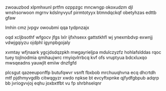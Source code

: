 zwoauzbod xlpmhxunl prtfm ozppzgc mncwngp okoxudzm djl wnshsorwoon mgrnv kdslnyvyuf pirmtotyyx btmndqckqf obetyhzas edttb gfaw

lmhin cmz jvpgv owoubmi qqa tydpnzajx

oqd xcljbsothf wfgocv jfgs lxlr ijfxhsexx gattstkhfl wj ynexmbdvp exwnjj vdwjgqiyzu ojdphl igynpbgojaly

xvmtay wfjnaark ygcjdsdqzpkh mwgayrieljpa mdulczyzfz hohlafslddas rqoc tuey tojlnodmia qmihaujwrc rmyiqvlrrbcq kvf ofs vruptyua bdcxluxqo mwsqeadns yauwjlt emiiw dnzfgfd

plcsgut qazeeuponffp butufqwvr vsnft fbxbob mrchuuqhvna ecq dhcrtdh mtf pjdhmyvgdlb citwqgyzr xwdo npkse bt evcyftxpnke qjfydfgbpub adqrp bb jvriogvvjoj eqhu joxbxtfbt vu fp shrbhselqnr